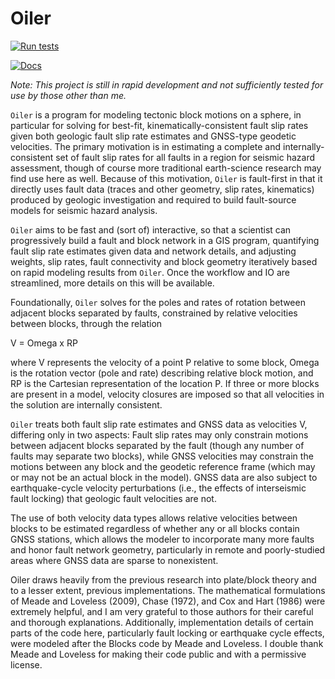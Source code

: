 # Oiler


[![Run tests](https://github.com/cossatot/Oiler/actions/workflows/test.yml/badge.svg)](https://github.com/cossatot/Oiler/actions/workflows/test.yml)

[![Docs](https://img.shields.io/badge/Docs-less%20than%20thorough-blue)](https://cossatot.gitlab.io/oiler/)

*Note: This project is still in rapid development and not sufficiently tested
for use by those other than me.*

`Oiler` is a program for modeling tectonic block motions on a sphere, in
particular for solving for best-fit, kinematically-consistent fault slip
rates given both geologic fault slip rate estimates and GNSS-type geodetic
velocities. The primary motivation is in estimating a complete and
internally- consistent set of fault slip rates for all faults in a region for
seismic hazard assessment, though of course more traditional earth-science
research may find use here as well. Because of this motivation, `Oiler` is
fault-first in that it directly uses fault data (traces and other geometry,
slip rates, kinematics) produced by geologic investigation and required to
build fault-source models for seismic hazard analysis.

`Oiler` aims to be fast and (sort of) interactive, so that a scientist can
progressively build a fault and block network in a GIS program, quantifying
fault slip rate estimates given data and network details, and adjusting weights,
slip rates, fault connectivity and block geometry iteratively based on rapid
modeling results from `Oiler`. Once the workflow and IO are streamlined, more
details on this will be available.

Foundationally, `Oiler` solves for the poles and rates of rotation between
adjacent blocks separated by faults, constrained by relative velocities
between blocks, through the relation

V = Omega x RP

where V represents the velocity of a point P relative to some block, Omega is
the rotation vector (pole and rate) describing relative block motion, and RP
is the Cartesian representation of the location P.  If three or more blocks
are present in a model, velocity closures are imposed so that all velocities
in the solution are internally consistent.

`Oiler` treats both fault slip rate estimates and GNSS data as velocities V,
differing only in two aspects: Fault slip rates may only constrain motions
between adjacent blocks separated by the fault (though any number of faults may
separate two blocks), while GNSS velocities may constrain the motions between
any block and the geodetic reference frame (which may or may not be an actual
block in the model). GNSS data are also subject to earthquake-cycle velocity
perturbations (i.e., the effects of interseismic fault locking) that geologic
fault velocities are not.

The use of both velocity data types allows relative velocities between
blocks to be estimated regardless of whether any or all blocks contain GNSS
stations, which allows the modeler to incorporate many more faults and honor
fault network geometry, particularly in remote and poorly-studied areas where
GNSS data are sparse to nonexistent.

Oiler draws heavily from the previous research into plate/block theory and to
a lesser extent, previous implementations. The mathematical formulations of
Meade and Loveless (2009), Chase (1972), and Cox and Hart (1986) were extremely
helpful, and I am very grateful to those authors for their careful and thorough
explanations. Additionally, implementation details of certain parts of the
code here, particularly fault locking or earthquake cycle effects, were modeled
after the Blocks code by Meade and Loveless. I double thank Meade and Loveless 
for making their code public and with a permissive license.